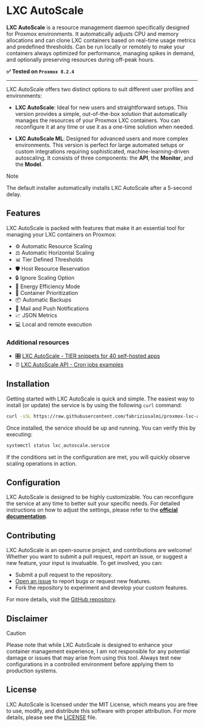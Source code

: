 # LXC AutoScale

**LXC AutoScale** is a resource management daemon specifically designed for Proxmox environments. It automatically adjusts CPU and memory allocations and can clone LXC containers based on real-time usage metrics and predefined thresholds. Can be run locally or remotely to make your containers always optimized for performance, managing spikes in demand, and optionally preserving resources during off-peak hours. 

**✅ Tested on `Proxmox 8.2.4`**

---

LXC AutoScale offers two distinct options to suit different user profiles and environments:

- **LXC AutoScale**: Ideal for new users and straightforward setups. This version provides a simple, out-of-the-box solution that automatically manages the resources of your Proxmox LXC containers. You can reconfigure it at any time or use it as a one-time solution when needed.

- **LXC AutoScale ML**: Designed for advanced users and more complex environments. This version is perfect for large automated setups or custom integrations requiring sophisticated, machine-learning-driven autoscaling. It consists of three components: the **API**, the **Monitor**, and the **Model**.

> [!NOTE]
> The default installer automatically installs LXC AutoScale after a 5-second delay.


## Features
LXC AutoScale is packed with features that make it an essential tool for managing your LXC containers on Proxmox:

- ⚙️ Automatic Resource Scaling
- ⚖️ Automatic Horizontal Scaling
- 📊 Tier Defined Thresholds
- 🛡️ Host Resource Reservation
- 🔒 Ignore Scaling Option
- 🌱 Energy Efficiency Mode
- 🚦 Container Prioritization
- 📦 Automatic Backups
- 🔔 Mail and Push Notifications
- 📈 JSON Metrics
- 💻 Local and remote execution

### Additional resources
- 🎛️ [LXC AutoScale - TIER snippets for 40 self-hosted apps](https://github.com/fabriziosalmi/proxmox-lxc-autoscale/blob/main/docs/lxc_autoscale/examples/README.md)
- ⏰ [LXC AutoScale API - Cron jobs examples](https://github.com/fabriziosalmi/proxmox-lxc-autoscale/blob/main/docs/lxc_autoscale_api/examples/README.md)
## Installation

Getting started with LXC AutoScale is quick and simple. The easiest way to install (or update) the service is by using the following `curl` command:

```bash
curl -sSL https://raw.githubusercontent.com/fabriziosalmi/proxmox-lxc-autoscale/main/install.sh | bash
```

Once installed, the service should be up and running. You can verify this by executing:

```bash
systemctl status lxc_autoscale.service
```

If the conditions set in the configuration are met, you will quickly observe scaling operations in action.


## Configuration

LXC AutoScale is designed to be highly customizable. You can reconfigure the service at any time to better suit your specific needs. For detailed instructions on how to adjust the settings, please refer to the **[official documentation](https://github.com/fabriziosalmi/proxmox-lxc-autoscale/blob/main/docs/lxc_autoscale/README.md)**.

## Contributing

LXC AutoScale is an open-source project, and contributions are welcome! Whether you want to submit a pull request, report an issue, or suggest a new feature, your input is invaluable. To get involved, you can:

- Submit a pull request to the repository.
- [Open an issue](https://github.com/fabriziosalmi/proxmox-lxc-autoscale/issues/new/choose) to report bugs or request new features.
- Fork the repository to experiment and develop your custom features.

For more details, visit the [GitHub repository](https://github.com/fabriziosalmi/proxmox-lxc-autoscale).

## Disclaimer

> [!CAUTION]
> Please note that while LXC AutoScale is designed to enhance your container management experience, I am not responsible for any potential damage or issues that may arise from using this tool. Always test new configurations in a controlled environment before applying them to production systems.

## License

LXC AutoScale is licensed under the MIT License, which means you are free to use, modify, and distribute this software with proper attribution. For more details, please see the [LICENSE](LICENSE) file.
